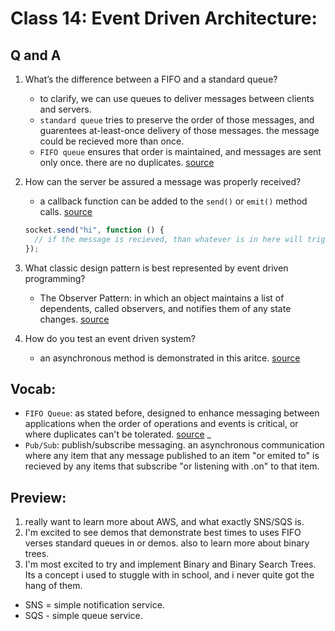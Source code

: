 # Class 14: Event Driven Architecture:

## Q and A

1. What’s the difference between a FIFO and a standard queue?
   - to clarify, we can use queues to deliver messages between clients and servers.
   - `standard queue` tries to preserve the order of those messages, and guarentees at-least-once delivery of those messages. the message could be recieved more than once.
   - `FIFO queue` ensures that order is maintained, and messages are sent only once. there are no duplicates. [source](https://www.learnaws.org/2020/12/21/aws-sqs-fifo-deep-dive/#:~:text=A%20standard%20queue%20tries%20to,and%20received%20in%20strict%20order.)
2. How can the server be assured a message was properly received?
   - a callback function can be added to the `send()` or `emit()` method calls. [source](https://www.semicolonworld.com/question/47982/how-to-be-sure-that-message-via-socket-io-has-been-received-to-the-client)
   ```javascript
   socket.send("hi", function () {
     // if the message is recieved, than whatever is in here will trigger.
   });
   ```
3. What classic design pattern is best represented by event driven programming?

   - The Observer Pattern: in which an object maintains a list of dependents, called observers, and notifies them of any state changes. [source](https://en.wikipedia.org/wiki/Observer_pattern)

4. How do you test an event driven system?
   - an asynchronous method is demonstrated in this aritce. [source](https://blog.gurock.com/event-driven-application-architectures/)

## Vocab:

- `FIFO Queue`: as stated before, designed to enhance messaging between applications when the order of operations and events is critical, or where duplicates can't be tolerated. [source](https://docs.aws.amazon.com/AWSSimpleQueueService/latest/SQSDeveloperGuide/FIFO-queues.html) \_
- `Pub/Sub`: publish/subscribe messaging. an asynchronous communication where any item that any message published to an item "or emited to" is recieved by any items that subscribe "or listening with .on" to that item.

## Preview:

1. really want to learn more about AWS, and what exactly SNS/SQS is.
2. I'm excited to see demos that demonstrate best times to uses FIFO verses standard queues in or demos. also to learn more about binary trees.
3. I'm most excited to try and implement Binary and Binary Search Trees. Its a concept i used to stuggle with in school, and i never quite got the hang of them.

- SNS = simple notification service.
- SQS - simple queue service.

